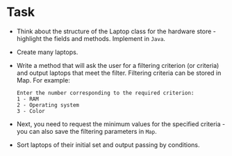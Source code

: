 # Task

- Think about the structure of the Laptop class for the hardware store - highlight
  the fields and methods. Implement in `Java`.
- Create many laptops.
- Write a method that will ask the user for a filtering criterion (or criteria) and
  output laptops that meet the filter. Filtering criteria can be stored in Map. For
  example:

  ```plain
  Enter the number corresponding to the required criterion:
  1 - RAM
  2 - Operating system
  3 - Color
  ```
- Next, you need to request the minimum values for the specified criteria - you can
  also save the filtering parameters in `Map`.
- Sort laptops of their initial set and output passing by conditions.
